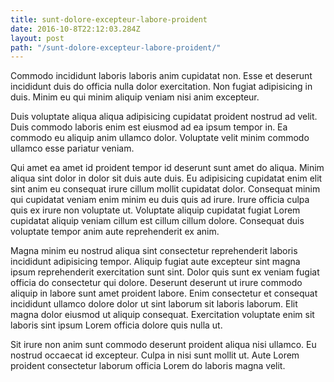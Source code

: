 ```yaml
---
title: sunt-dolore-excepteur-labore-proident
date: 2016-10-8T22:12:03.284Z
layout: post
path: "/sunt-dolore-excepteur-labore-proident/"
---
```


Commodo incididunt laboris laboris anim cupidatat non. Esse et deserunt incididunt duis do officia nulla dolor exercitation. Non fugiat adipisicing in duis. Minim eu qui minim aliquip veniam nisi anim excepteur.

Duis voluptate aliqua aliqua adipisicing cupidatat proident nostrud ad velit. Duis commodo laboris enim est eiusmod ad ea ipsum tempor in. Ea commodo eu aliquip anim ullamco dolor. Voluptate velit minim commodo ullamco esse pariatur veniam.

Qui amet ea amet id proident tempor id deserunt sunt amet do aliqua. Minim aliqua sint dolor in dolor sit duis aute duis. Eu adipisicing cupidatat enim elit sint anim eu consequat irure cillum mollit cupidatat dolor. Consequat minim qui cupidatat veniam enim minim eu duis quis ad irure. Irure officia culpa quis ex irure non voluptate ut. Voluptate aliquip cupidatat fugiat Lorem cupidatat aliquip veniam cillum est cillum cillum dolore. Consequat duis voluptate tempor anim aute reprehenderit ex anim.

Magna minim eu nostrud aliqua sint consectetur reprehenderit laboris incididunt adipisicing tempor. Aliquip fugiat aute excepteur sint magna ipsum reprehenderit exercitation sunt sint. Dolor quis sunt ex veniam fugiat officia do consectetur qui dolore. Deserunt deserunt ut irure commodo aliquip in labore sunt amet proident labore. Enim consectetur et consequat incididunt ullamco dolore dolor ut sint laborum sit laboris laborum. Elit magna dolor eiusmod ut aliquip consequat. Exercitation voluptate enim sit laboris sint ipsum Lorem officia dolore quis nulla ut.

Sit irure non anim sunt commodo deserunt proident aliqua nisi ullamco. Eu nostrud occaecat id excepteur. Culpa in nisi sunt mollit ut. Aute Lorem proident consectetur laborum officia Lorem do laboris magna velit.